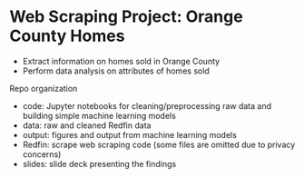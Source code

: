 # Web Scraping Project: Orange County Homes
- Extract information on homes sold in Orange County
- Perform data analysis on attributes of homes sold

Repo organization
- code: Jupyter notebooks for cleaning/preprocessing raw data and building simple machine learning models
- data: raw and cleaned Redfin data
- output: figures and output from machine learning models
- Redfin: scrape web scraping code (some files are omitted due to privacy concerns)
- slides: slide deck presenting the findings
